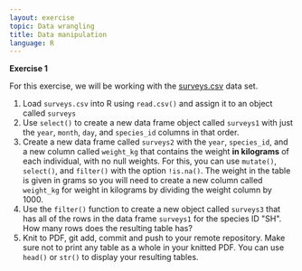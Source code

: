 ```yaml
---
layout: exercise
topic: Data wrangling
title: Data manipulation
language: R
---
```


**Exercise 1**

<!-- https://github.com/datacarpentry/semester-biology/blob/f72ab33a6876b904c26ac566d13885096d4a0246/exercises/Portal-data-manip-R.md -->

For this exercise, we will be working with the [surveys.csv](https://ndownloader.figshare.com/files/2292172) data set.

1. Load `surveys.csv` into R using `read.csv()` and assign it to an object called `surveys`
2. Use `select()` to create a new data frame object called `surveys1` with just the `year`, `month`,
   `day`, and `species_id` columns in that order.
3. Create a new data frame called `surveys2` with the `year`, `species_id`, and a new column called  `weight_kg` that contains the weight **in kilograms** of each individual, with no null weights. For this, you can use `mutate()`, `select()`, and `filter()` with the option `!is.na()`. The weight in the table is given in grams so you will need to create a new column called `weight_kg` for weight in kilograms by dividing the weight column by 1000.
4. Use the `filter()` function to create a new object called `surveys3` that has all of the rows in the data frame `surveys1` for the species ID "SH".
How many rows does the resulting table has?
5. Knit to PDF, git add, commit and push to your remote repository.
Make sure not to print any table as a whole in your knitted PDF. You can use `head()` or `str()` to display your resulting tables.
